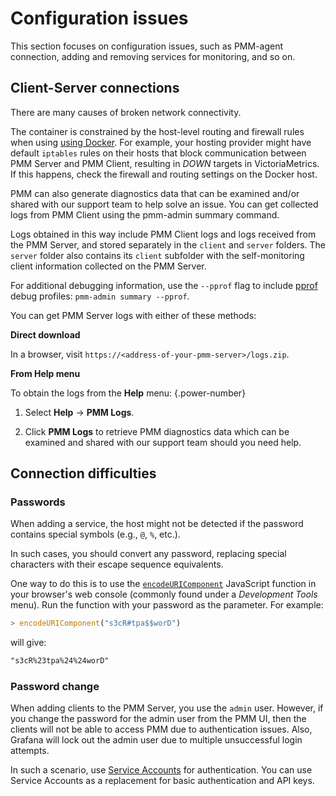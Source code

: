 # Configuration issues

This section focuses on configuration issues, such as PMM-agent connection, adding and removing services for monitoring, and so on.

## Client-Server connections

There are many causes of broken network connectivity.

The container is constrained by the host-level routing and firewall rules when using [using Docker](../install-pmm/install-pmm-server/index.md). For example, your hosting provider might have default `iptables` rules on their hosts that block communication between PMM Server and PMM Client, resulting in *DOWN* targets in VictoriaMetrics. If this happens, check the firewall and routing settings on the Docker host.

PMM can also generate diagnostics data that can be examined and/or shared with our support team to help solve an issue. You can get collected logs from PMM Client using the pmm-admin summary command.

Logs obtained in this way include PMM Client logs and logs received from the PMM Server, and stored separately in the `client` and `server` folders. The `server` folder also contains its `client` subfolder with the self-monitoring client information collected on the PMM Server.

For additional debugging information, use the `--pprof` flag to include [pprof](https://github.com/google/pprof) debug profiles: `pmm-admin summary --pprof`.

You can get PMM Server logs with either of these methods:

**Direct download**

In a browser, visit `https://<address-of-your-pmm-server>/logs.zip`.

**From Help menu**

To obtain the logs from the **Help** menu:
{.power-number}

1. Select <i class="uil uil-question-circle"></i> **Help** → <i class="uil uil-download-alt"></i> **PMM Logs**.

2. Click **PMM Logs** to retrieve PMM diagnostics data which can be examined and shared with our support team should you need help.

## Connection difficulties

### Passwords

When adding a service, the host might not be detected if the password contains special symbols (e.g., `@`, `%`, etc.).

In such cases, you should convert any password, replacing special characters with their escape sequence equivalents.

One way to do this is to use the [`encodeURIComponent`](https://developer.mozilla.org/en-US/docs/Web/JavaScript/Reference/Global_Objects/encodeURIComponent) JavaScript function in your browser's web console (commonly found under a *Development Tools* menu). Run the function with your password as the parameter. For example:

```js
> encodeURIComponent("s3cR#tpa$$worD")
```

will give:

```txt
"s3cR%23tpa%24%24worD"
```

### Password change

When adding clients to the PMM Server, you use the `admin` user. However, if you change the password for the admin user from the PMM UI, then the clients will not be able to access PMM due to authentication issues. Also, Grafana will lock out the admin user due to multiple unsuccessful login attempts.

In such a scenario, use [Service Accounts](../api/authentication.md#service-accounts-authentication) for authentication. You can use Service Accounts as a replacement for basic authentication and API keys.